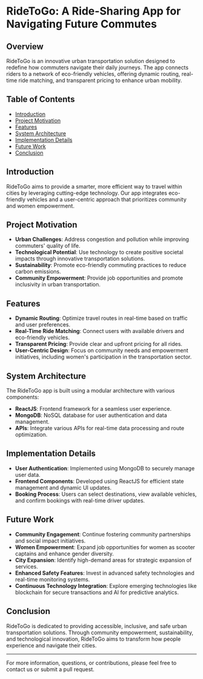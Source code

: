 # RideToGo: A Ride-Sharing App for Navigating Future Commutes

## Overview

RideToGo is an innovative urban transportation solution designed to redefine how commuters navigate their daily journeys. The app connects riders to a network of eco-friendly vehicles, offering dynamic routing, real-time ride matching, and transparent pricing to enhance urban mobility.

## Table of Contents

- [Introduction](#introduction)
- [Project Motivation](#project-motivation)
- [Features](#features)
- [System Architecture](#system-architecture)
- [Implementation Details](#implementation-details)
- [Future Work](#future-work)
- [Conclusion](#conclusion)

## Introduction

RideToGo aims to provide a smarter, more efficient way to travel within cities by leveraging cutting-edge technology. Our app integrates eco-friendly vehicles and a user-centric approach that prioritizes community and women empowerment.

## Project Motivation

- **Urban Challenges**: Address congestion and pollution while improving commuters' quality of life.
- **Technological Potential**: Use technology to create positive societal impacts through innovative transportation solutions.
- **Sustainability**: Promote eco-friendly commuting practices to reduce carbon emissions.
- **Community Empowerment**: Provide job opportunities and promote inclusivity in urban transportation.

## Features

- **Dynamic Routing**: Optimize travel routes in real-time based on traffic and user preferences.
- **Real-Time Ride Matching**: Connect users with available drivers and eco-friendly vehicles.
- **Transparent Pricing**: Provide clear and upfront pricing for all rides.
- **User-Centric Design**: Focus on community needs and empowerment initiatives, including women's participation in the transportation sector.

## System Architecture

The RideToGo app is built using a modular architecture with various components:

- **ReactJS**: Frontend framework for a seamless user experience.
- **MongoDB**: NoSQL database for user authentication and data management.
- **APIs**: Integrate various APIs for real-time data processing and route optimization.

## Implementation Details

- **User Authentication**: Implemented using MongoDB to securely manage user data.
- **Frontend Components**: Developed using ReactJS for efficient state management and dynamic UI updates.
- **Booking Process**: Users can select destinations, view available vehicles, and confirm bookings with real-time driver updates.

## Future Work

- **Community Engagement**: Continue fostering community partnerships and social impact initiatives.
- **Women Empowerment**: Expand job opportunities for women as scooter captains and enhance gender diversity.
- **City Expansion**: Identify high-demand areas for strategic expansion of services.
- **Enhanced Safety Features**: Invest in advanced safety technologies and real-time monitoring systems.
- **Continuous Technology Integration**: Explore emerging technologies like blockchain for secure transactions and AI for predictive analytics.

## Conclusion

RideToGo is dedicated to providing accessible, inclusive, and safe urban transportation solutions. Through community empowerment, sustainability, and technological innovation, RideToGo aims to transform how people experience and navigate their cities.

---

For more information, questions, or contributions, please feel free to contact us or submit a pull request.

